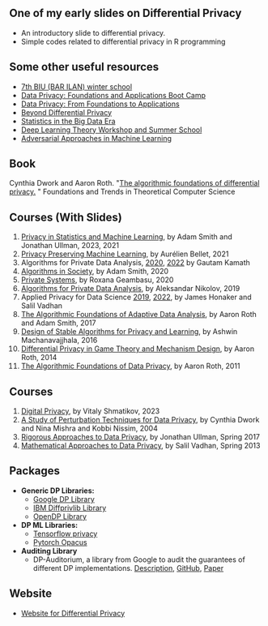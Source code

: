 ## One of my early slides on Differential Privacy
* An introductory slide to differential privacy.
* Simple codes related to differential privacy in R programming
## Some other useful resources 
 * [7th BIU (BAR ILAN) winter school](https://www.youtube.com/playlist?list=PL8Vt-7cSFnw1li73YXZdTaiAeXFkmWWRh)
 * [Data Privacy: Foundations and Applications Boot Camp](https://youtube.com/playlist?list=PLgKuh-lKre11tx27MfGdff-SZwrYVEJ52&feature=shared)
 * [Data Privacy: From Foundations to Applications ](https://youtube.com/playlist?list=PLgKuh-lKre127daQmgd6Kq2PjV2Me6zP0&feature=shared)
 * [Beyond Differential Privacy](https://youtube.com/playlist?list=PLgKuh-lKre11iWnOvMCamL7hRDBUJhnxq&feature=shared)
 * [ Statistics in the Big Data Era ](https://youtube.com/playlist?list=PLgKuh-lKre13dRlx8GXoFWG8zqL8CnYN_&feature=shared)
 * [Deep Learning Theory Workshop and Summer School](https://youtube.com/playlist?list=PLgKuh-lKre10YK4RZ6mMylo3ftx_JJYYM&feature=shared)
 * [Adversarial Approaches in Machine Learning ](https://youtube.com/playlist?list=PLgKuh-lKre10nDWIOpTW_G0g8HLWuLt7U&feature=shared)
    
## Book
Cynthia Dwork and Aaron Roth. "[The algorithmic foundations of differential privacy.](https://www.cis.upenn.edu/~aaroth/Papers/privacybook.pdf)
" Foundations and Trends in Theoretical Computer Science
## Courses (With Slides)
1. [Privacy in Statistics and Machine Learning](https://dpcourse.github.io/), by Adam Smith and Jonathan Ullman, 2023, 2021
2. [Privacy Preserving Machine Learning](http://researchers.lille.inria.fr/abellet/teaching/private_machine_learning_course.html), by Aurélien Bellet, 2021
3. Algorithms for Private Data Analysis, [2020](http://www.gautamkamath.com/CS860-fa2020.html), [2022](http://www.gautamkamath.com/courses/CS860-fa2022.html) by Gautam Kamath
4. [Algorithms in Society](https://docs.google.com/document/d/1MO9DSbJMMnJxgml3uwYRgw2LaXPzUaDGyDM1CU6Z-Tk/edit), by Adam Smith, 2020
5. [Private Systems](https://columbia.github.io/private-systems-class/), by Roxana Geambasu, 2020
6. [Algorithms for Private Data Analysis](http://www.cs.toronto.edu/~anikolov/CSC2412F19/CSC2412.html), by Aleksandar Nikolov, 2019
7. Applied Privacy for Data Science [2019](http://people.seas.harvard.edu/~salil/cs208/), [2022](https://opendp.github.io/cs208/), by James Honaker and Salil Vadhan
8. [The Algorithmic Foundations of Adaptive Data Analysis](https://adaptivedataanalysis.com/), by Aaron Roth and Adam Smith, 2017
9. [Design of Stable Algorithms for Privacy and Learning](https://courses.cs.duke.edu//fall16/compsci590.3/),  by Ashwin Machanavajjhala, 2016
10. [Differential Privacy in Game Theory and Mechanism Design](https://www.cis.upenn.edu/~aaroth/courses/gametheoryprivacyS14.html), by Aaron Roth, 2014
11. [The Algorithmic Foundations of Data Privacy](https://www.cis.upenn.edu/~aaroth/courses/privacyF11.html), by Aaron Roth, 2011




## Courses
1.  [Digital Privacy](https://www.cs.cornell.edu/~shmat/courses/cs6434/), by Vitaly Shmatikov, 2023
2.  [ A Study of Perturbation Techniques for Data Privacy](http://theory.stanford.edu/~nmishra/cs369-2004.html), by Cynthia Dwork and Nina Mishra and Kobbi Nissim, 2004
3. [Rigorous Approaches to Data Privacy](https://www.khoury.northeastern.edu/home/jullman/cs7880s17/syllabus.html), by Jonathan Ullman, Spring 2017
4. [Mathematical Approaches to Data Privacy](http://people.seas.harvard.edu/~salil/diffprivcourse/spring13/), by Salil Vadhan, Spring 2013

## Packages
* **Generic DP Libraries:**
    * [Google DP Library](https://github.com/google/differential-privacy)
    * [IBM Diffprivlib Library](https://github.com/IBM/differential-privacy-library)
    * [OpenDP Library](https://github.com/opendp/opendp)
* **DP ML Libraries:**
    * [Tensorflow privacy](https://github.com/tensorflow/privacy)
    * [Pytorch Opacus](https://github.com/pytorch/opacus)
* **Auditing Library**
    * DP-Auditorium, a library from Google to audit the guarantees of different DP implementations. [Description](https://research.google/blog/dp-auditorium-a-flexible-library-for-auditing-differential-privacy/), [GitHub](https://github.com/google/differential-privacy/tree/main/python/dp_auditorium), [Paper](DP-Auditorium) 
 
## **Website**
* [Website for Differential Privacy](https://differentialprivacy.org/)
